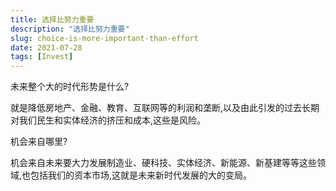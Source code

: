 ```yaml
---
title: 选择比努力重要
description: "选择比努力重要"
slug: choice-is-more-important-than-effort
date: 2021-07-28
tags: [Invest]
---
```


未来整个大的时代形势是什么?

就是降低房地产、金融、教育、互联网等的利润和垄断,以及由此引发的过去长期对我们民生和实体经济的挤压和成本,这些是风险。

<!-- truncate -->

机会来自哪里?

机会来自未来要大力发展制造业、硬科技、实体经济、新能源、新基建等等这些领域,也包括我们的资本市场,这就是未来新时代发展的大的变局。
